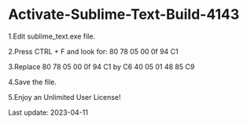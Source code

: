 # Activate-Sublime-Text-Build-4143

1.Edit sublime_text.exe file.

2.Press CTRL + F and look for: 80 78 05 00 0f 94 C1

3.Replace 80 78 05 00 0f 94 C1 by C6 40 05 01 48 85 C9

4.Save the file.

5.Enjoy an Unlimited User License!

Last update: 2023-04-11
